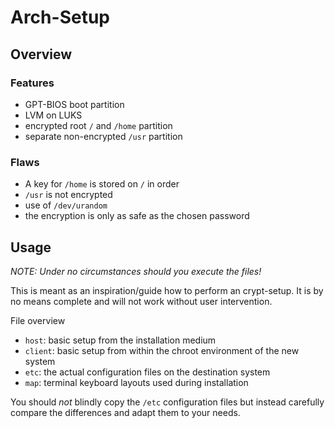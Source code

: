 # Arch-Setup

## Overview

### Features

* GPT-BIOS boot partition
* LVM on LUKS
* encrypted root `/` and `/home` partition
* separate non-encrypted `/usr` partition

### Flaws

* A key for `/home` is stored on `/` in order
* `/usr` is not encrypted
* use of `/dev/urandom`
* the encryption is only as safe as the chosen password

## Usage

*NOTE: Under no circumstances should you execute the files!*

This is meant as an inspiration/guide how to perform an crypt-setup. It is by
no means complete and will not work without user intervention.

File overview

* `host`: basic setup from the installation medium
* `client`: basic setup from within the chroot environment of the new system
* `etc`: the actual configuration files on the destination system
* `map`: terminal keyboard layouts used during installation

You should *not* blindly copy the `/etc` configuration files but instead
carefully compare the differences and adapt them to your needs.

